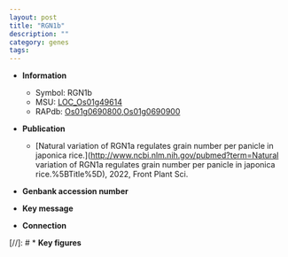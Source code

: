 ```yaml
---
layout: post
title: "RGN1b"
description: ""
category: genes
tags: 
---
```


* **Information**  
    + Symbol: RGN1b  
    + MSU: [LOC_Os01g49614](http://rice.uga.edu/cgi-bin/ORF_infopage.cgi?orf=LOC_Os01g49614)  
    + RAPdb: [Os01g0690800](http://rapdb.dna.affrc.go.jp/viewer/gbrowse_details/irgsp1?name=Os01g0690800),[Os01g0690900](http://rapdb.dna.affrc.go.jp/viewer/gbrowse_details/irgsp1?name=Os01g0690900)  

* **Publication**  
    + [Natural variation of RGN1a regulates grain number per panicle in japonica rice.](http://www.ncbi.nlm.nih.gov/pubmed?term=Natural variation of RGN1a regulates grain number per panicle in japonica rice.%5BTitle%5D), 2022, Front Plant Sci.

* **Genbank accession number**  

* **Key message**  

* **Connection**  

[//]: # * **Key figures**  


